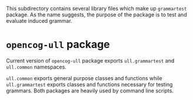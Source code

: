 This subdirectory contains several library files which make up `grammartest` package. 
As the name suggests, the purpose of the package is to test and evaluate induced grammar.

# `opencog-ull` package 

Current version of `opencog-ull` package exports `ull.grammartest` and 
`ull.common` namespaces.

`ull.common` exports general purpose classes and functions while 
`ull.grammartest` exports classes and functions necessary for testing grammars.
Both packages are heavily used by command line scripts.

